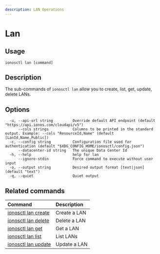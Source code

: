```yaml
---
description: LAN Operations
---
```


# Lan

## Usage

```text
ionosctl lan [command]
```

## Description

The sub-commands of `ionosctl lan` allow you to create, list, get, update, delete LANs.

## Options

```text
  -u, --api-url string         Override default API endpoint (default "https://api.ionos.com/cloudapi/v5")
      --cols strings           Columns to be printed in the standard output. Example: --cols "ResourceId,Name" (default [LanId,Name,Public])
  -c, --config string          Configuration file used for authentication (default "$XDG_CONFIG_HOME/ionosctl/config.json")
      --datacenter-id string   The unique Data Center Id
  -h, --help                   help for lan
      --ignore-stdin           Force command to execute without user input
  -o, --output string          Desired output format [text|json] (default "text")
  -q, --quiet                  Quiet output
```

## Related commands

| Command | Description |
| :--- | :--- |
| [ionosctl lan create](create.md) | Create a LAN |
| [ionosctl lan delete](delete.md) | Delete a LAN |
| [ionosctl lan get](get.md) | Get a LAN |
| [ionosctl lan list](list.md) | List LANs |
| [ionosctl lan update](update.md) | Update a LAN |

